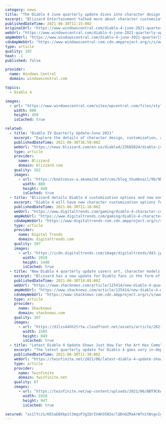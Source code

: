 ```yaml
---
category: news
title: "The Diablo 4 June quarterly update dives into character design and art direction"
excerpt: "Blizzard Entertainment talked more about character customization and the designs for various monsters, as well as the changes made to the materials pipeline used in building the game."
publishedDateTime: 2021-06-30T11:15:00Z
originalUrl: "https://www.windowscentral.com/diablo-4-june-2021-quarterly-update"
webUrl: "https://www.windowscentral.com/diablo-4-june-2021-quarterly-update"
ampWebUrl: "https://www.windowscentral.com/diablo-4-june-2021-quarterly-update?amp"
cdnAmpWebUrl: "https://www-windowscentral-com.cdn.ampproject.org/c/s/www.windowscentral.com/diablo-4-june-2021-quarterly-update?amp"
type: article
quality: 102
heat: -1
published: false

provider:
  name: Windows Central
  domain: windowscentral.com

topics:
  - Diablo 4

images:
  - url: "https://www.windowscentral.com/sites/wpcentral.com/files/styles/large/public/field/image/2021/06/diablo-4-lilith-june-2021-cropped.jpg"
    width: 800
    height: 450
    isCached: true

related:
  - title: "Diablo IV Quarterly Update—June 2021"
    excerpt: "Explore the details of character design, customization, and monster design with some of the artists behind Diablo IV."
    publishedDateTime: 2021-06-30T16:59:00Z
    webUrl: "https://news.blizzard.com/en-us/diablo4/23665024/diablo-iv-quarterly-update-june-2021"
    type: article
    provider:
      name: Blizzard
      domain: blizzard.com
    quality: 162
    images:
      - url: "https://bnetcmsus-a.akamaihd.net/cms/blog_thumbnail/9b/9BHTMUWVYC091624657990256.png"
        width: 880
        height: 440
        isCached: true
  - title: "Blizzard details Diablo 4 customization options and new enemies"
    excerpt: "Diablo 4 will have new character customization options for players to use to create their own looks and style."
    publishedDateTime: 2021-06-30T11:18:00Z
    webUrl: "https://www.digitaltrends.com/gaming/diablo-4-character-customization/"
    ampWebUrl: "https://www.digitaltrends.com/gaming/diablo-4-character-customization/?amp"
    cdnAmpWebUrl: "https://www-digitaltrends-com.cdn.ampproject.org/c/s/www.digitaltrends.com/gaming/diablo-4-character-customization/?amp"
    type: article
    provider:
      name: Digital Trends
      domain: digitaltrends.com
    quality: 107
    images:
      - url: "https://icdn.digitaltrends.com/image/digitaltrends/d43.jpg"
        width: 2919
        height: 1440
        isCached: true
  - title: "New Diablo 4 quarterly update covers art, character models, and more"
    excerpt: "Blizzard has a new update for Diablo fans in the form of its quarterly progress update blog. Ever since its formal announcement at BlizzCon 2019, Diablo 4 has been one of the most highly-anticipated ..."
    publishedDateTime: 2021-06-30T14:05:00Z
    webUrl: "https://www.shacknews.com/article/125414/new-diablo-4-quarterly-update-covers-art-character-models-and-more"
    ampWebUrl: "https://www.shacknews.com/article/125414/new-diablo-4-quarterly-update-covers-art-character-models-and-more?amphtml=1"
    cdnAmpWebUrl: "https://www-shacknews-com.cdn.ampproject.org/c/s/www.shacknews.com/article/125414/new-diablo-4-quarterly-update-covers-art-character-models-and-more?amphtml=1"
    type: article
    provider:
      name: Shacknews
      domain: shacknews.com
    quality: 107
    images:
      - url: "https://d1lss44hh2trtw.cloudfront.net/assets/article/2021/06/30/diablo-4-quarterly-update-june-30-1_feature.jpg"
        width: 1505
        height: 849
        isCached: true
  - title: "Latest Diablo 4 Update Shows Just How Far the Art Has Come"
    excerpt: "The latest quarterly update for Diablo 4 goes very in-depth into the game's art and the developer's thought-process behind the direction."
    publishedDateTime: 2021-06-30T11:38:00Z
    webUrl: "https://twinfinite.net/2021/06/latest-diablo-4-update-shows-just-how-far-the-art-has-come/"
    type: article
    provider:
      name: Twinfinite
      domain: twinfinite.net
    quality: 87
    images:
      - url: "https://twinfinite.net/wp-content/uploads/2021/06/BBT9CKADXUH71624658978325.jpg"
        width: 1920
        height: 947
        isCached: true

secured: "xs1lYczS/KE5aEBXbp1t3mqzPJgIQrIVAH3502e/lQDnOZMaArWfn1tWsgxIgR9lRGhj103LBvNpNeQ3Sdc7fSzW+Fp/i9nDDepyMogRz4pMFqAayj8wHMgu+ZwsBVG/jEaQDmko2iMkbs4s0uLyZSYLRzzICy+mHKQvhiRFu9YPu9XTe/j66j8UW+S2tSn60W/g98c3ljIFdkKtkFGwCN4pTvrvzs+OVEzBPxlB3TFVYuny8b7V4aNT7vjT06WY/YRagzBx2DxOed4xk7nFs+xSZUdiFVkNe2GpyD0Sb9cJdnm21qbSxBPiwvHCWYgubAwK9G2wOL5Fm8qXv6g7FONo9pgoX5IUV/zgWtnCsGQ=;T8wNOGskAaFFoyzig2GfgA=="
---
```


